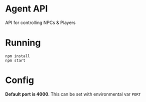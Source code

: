 # Agent API
API for controlling NPCs & Players

# Running
```
npm install
npm start
```

# Config
**Default port is 4000**. This can be set with environmental var `PORT`
